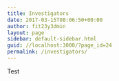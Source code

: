 ```yaml
---
title: Investigators
date: 2017-03-15T08:06:50+00:00
author: fit23y3dmin
layout: page
sidebar: default-sidebar.html
guid: //localhost:3000/?page_id=24
permalink: /investigators/
---
```

Test